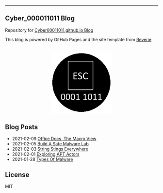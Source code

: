 
---
## Cyber_000011011 Blog

Repository for [Cyber00011011.github.io Blog](https://cyber00011011.github.io/)

This blog is powered by GitHub Pages and the site template from [Reverie](https://github.com/amitmerchant1990/reverie)


<div align="center">
  <br>
  <img src="/images/icon2.jpg" alt="Cyber00011011_Blog" width="200"/>
  <br>  
</div>

## Blog Posts

* 2021-02-09 [Office Docs, The Macro View](https://cyber00011011.github.io/OfficeDocsTheMacroView/)
* 2021-02-05 [Build A Safe Malware Lab](https://cyber00011011.github.io/BuildASafeMalwareLab/)
* 2021-02-03 [String Stings Everywhere](https://cyber00011011.github.io/StringStingsEverywhere/)
* 2021-02-01 [Exploring APT Actors](https://cyber00011011.github.io/Exploring_APT_Actors/)
* 2021-01-28 [Types Of Malware](https://cyber00011011.github.io/TypesOfMalware/)

## License

MIT
